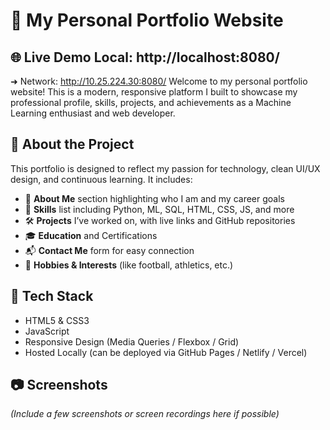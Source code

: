 # 💼 My Personal Portfolio Website

## 🌐 Live Demo  Local:   http://localhost:8080/ 
  ➜  Network: http://10.25.224.30:8080/
Welcome to my personal portfolio website! This is a modern, responsive platform I built to showcase my professional profile, skills, projects, and achievements as a Machine Learning enthusiast and web developer.

## 🚀 About the Project

This portfolio is designed to reflect my passion for technology, clean UI/UX design, and continuous learning. It includes:

- 👤 **About Me** section highlighting who I am and my career goals
- 🧠 **Skills** list including Python, ML, SQL, HTML, CSS, JS, and more
- 🛠️ **Projects** I’ve worked on, with live links and GitHub repositories
- 🎓 **Education** and Certifications
- 📬 **Contact Me** form for easy connection
- 🏀 **Hobbies & Interests** (like football, athletics, etc.)

## 🧰 Tech Stack

- HTML5 & CSS3
- JavaScript
- Responsive Design (Media Queries / Flexbox / Grid)
- Hosted Locally (can be deployed via GitHub Pages / Netlify / Vercel)

## 📷 Screenshots

_(Include a few screenshots or screen recordings here if possible)_





